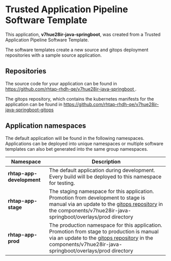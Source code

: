 # Trusted Application Pipeline Software Template

This application, **v7hue28ir-java-springboot**, was created from a Trusted Application Pipeline Software Template.

The software templates create a new source and gitops deployment repositories with a sample source application. 

## Repositories

The source code for your application can be found in [https://github.com/rhtap-rhdh-qe/v7hue28ir-java-springboot ](https://github.com/rhtap-rhdh-qe/v7hue28ir-java-springboot ).
 
The gitops repository, which contains the kubernetes manifests for the application can be found in 
[https://github.com/rhtap-rhdh-qe/v7hue28ir-java-springboot-gitops ](https://github.com/rhtap-rhdh-qe/v7hue28ir-java-springboot-gitops ) 

## Application namespaces 

The default application will be found in the following namespaces. Applications can be deployed into unique namespaces or multiple software templates can also bet generated into the same group namespaces.  

|  Namespace   |  Description   |  
| -------- | -------- |   
| **rhtap-app-development** | The default application during development. Every build will be deployed to this namespace for testing. | 
| **rhtap-app-stage** | The staging namespace for this application. Promotion from development to stage is manual via an update to the [gitops repository](https://github.com/rhtap-rhdh-qe/v7hue28ir-java-springboot-gitops ) in the components/v7hue28ir-java-springboot/overlays/prod directory |  
| **rhtap-app-prod** | The production namespace for this application. Promotion from stage to production is manual via an update to the [gitops repository](https://github.com/rhtap-rhdh-qe/v7hue28ir-java-springboot-gitops ) in the components/v7hue28ir-java-springboot/overlays/prod directory | 